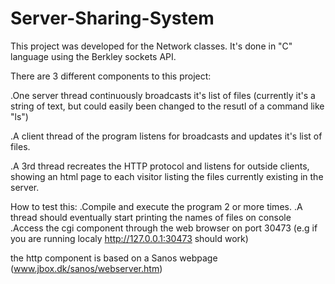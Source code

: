 Server-Sharing-System
==========================

This project was developed for the Network classes.
It's done in "C" language using the Berkley sockets API.

There are 3 different components to this project:

.One server thread continuously broadcasts it's list of files
(currently it's a string of text, but could easily been changed
to the resutl of a command like "ls")

.A client thread of the program listens for broadcasts and updates
it's list of files.

.A 3rd thread recreates the HTTP protocol and listens for outside
clients, showing an html page to each visitor listing the files
currently existing in the server.

How to test this:
.Compile and execute the program 2 or more times.
.A thread should eventually start printing the names of files
on console
.Access the cgi component through the web browser on port 30473
(e.g if you are running localy http://127.0.0.1:30473 should work)

the http component is based on a Sanos webpage (www.jbox.dk/sanos/webserver.htm)
